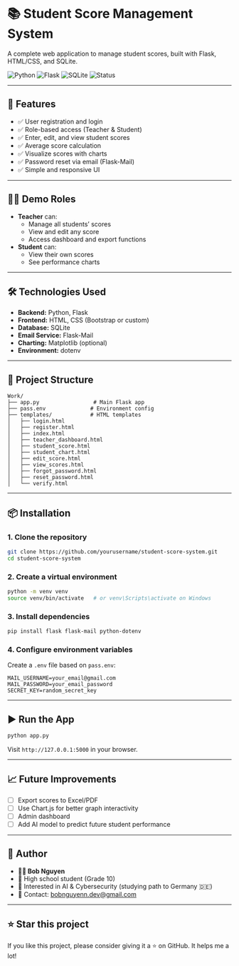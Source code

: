 
# 📚 Student Score Management System

A complete web application to manage student scores, built with Flask, HTML/CSS, and SQLite.

![Python](https://img.shields.io/badge/Python-3.10-blue?logo=python)
![Flask](https://img.shields.io/badge/Flask-Web%20Framework-green?logo=flask)
![SQLite](https://img.shields.io/badge/SQLite-Database-lightgrey?logo=sqlite)
![Status](https://img.shields.io/badge/Project%20Status-In%20Development-yellow)

---

## 🚀 Features

- ✅ User registration and login  
- ✅ Role-based access (Teacher & Student)  
- ✅ Enter, edit, and view student scores  
- ✅ Average score calculation  
- ✅ Visualize scores with charts  
- ✅ Password reset via email (Flask-Mail)  
- ✅ Simple and responsive UI  

---

## 🧑‍🏫 Demo Roles

- **Teacher** can:
  - Manage all students’ scores
  - View and edit any score
  - Access dashboard and export functions
- **Student** can:
  - View their own scores
  - See performance charts

---

## 🛠 Technologies Used

- **Backend:** Python, Flask  
- **Frontend:** HTML, CSS (Bootstrap or custom)  
- **Database:** SQLite  
- **Email Service:** Flask-Mail  
- **Charting:** Matplotlib (optional)  
- **Environment:** dotenv  

---

## 📁 Project Structure

```
Work/
├── app.py                 # Main Flask app
├── pass.env              # Environment config
├── templates/            # HTML templates
│   ├── login.html
│   ├── register.html
│   ├── index.html
│   ├── teacher_dashboard.html
│   ├── student_score.html
│   ├── student_chart.html
│   ├── edit_score.html
│   ├── view_scores.html
│   ├── forgot_password.html
│   ├── reset_password.html
│   └── verify.html
```

---

## 📦 Installation

### 1. Clone the repository

```bash
git clone https://github.com/yourusername/student-score-system.git
cd student-score-system
```

### 2. Create a virtual environment

```bash
python -m venv venv
source venv/bin/activate   # or venv\Scripts\activate on Windows
```

### 3. Install dependencies

```bash
pip install flask flask-mail python-dotenv
```

### 4. Configure environment variables

Create a `.env` file based on `pass.env`:

```
MAIL_USERNAME=your_email@gmail.com
MAIL_PASSWORD=your_email_password
SECRET_KEY=random_secret_key
```

---

## ▶️ Run the App

```bash
python app.py
```

Visit `http://127.0.0.1:5000` in your browser.

---

## 📈 Future Improvements

- [ ] Export scores to Excel/PDF  
- [ ] Use Chart.js for better graph interactivity  
- [ ] Admin dashboard  
- [ ] Add AI model to predict future student performance  

---

## 👤 Author

- **👨‍🎓 Bob Nguyen**  
- 💼 High school student (Grade 10)  
- 🎯 Interested in AI & Cybersecurity (studying path to Germany 🇩🇪)  
- 📧 Contact: [bobnguyenn.dev@gmail.com]()

---

## ⭐ Star this project

If you like this project, please consider giving it a ⭐ on GitHub. It helps me a lot!
